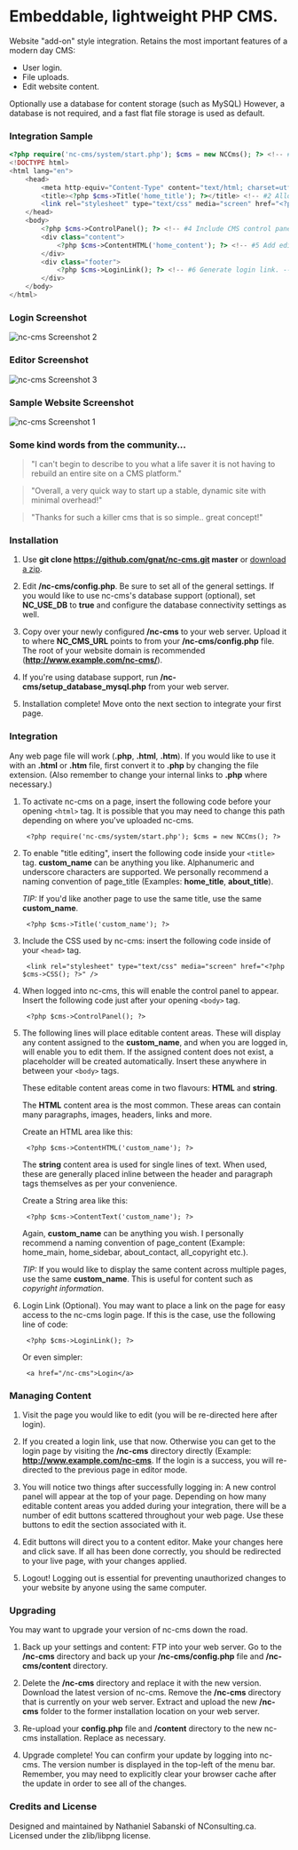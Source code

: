 Embeddable, lightweight PHP CMS.
================================

Website "add-on" style integration. Retains the most important features of a modern day CMS: 

* User login.
* File uploads. 
* Edit website content.

Optionally use a database for content storage (such as MySQL) However, a database is not required, and a fast flat file storage is used as default.

### Integration Sample
```php
<?php require('nc-cms/system/start.php'); $cms = new NCCms(); ?> <!-- #1 Include CMS header. -->
<!DOCTYPE html>
<html lang="en">
    <head>
        <meta http-equiv="Content-Type" content="text/html; charset=utf-8" />
        <title><?php $cms->Title('home_title'); ?></title> <!-- #2 Allow website title editing. -->
        <link rel="stylesheet" type="text/css" media="screen" href="<?php $cms->CSS(); ?>" /> <!-- #3 Include CSS. -->
    </head>
    <body>
        <?php $cms->ControlPanel(); ?> <!-- #4 Include CMS control panel. -->
        <div class="content">
            <?php $cms->ContentHTML('home_content'); ?> <!-- #5 Add editable content area. -->
        </div>
        <div class="footer">
            <?php $cms->LoginLink(); ?> <!-- #6 Generate login link. -->
        </div>
    </body>
</html>
```

### Login Screenshot
<img src="http://i.imgur.com/CFfEaFg.png" alt="nc-cms Screenshot 2" />

### Editor Screenshot
<img src="http://i.imgur.com/kd5S8I9.png" alt="nc-cms Screenshot 3" />

### Sample Website Screenshot
<img src="http://i.imgur.com/I8Kktc2.png" alt="nc-cms Screenshot 1" />

### Some kind words from the community...

> "I can't begin to describe to you what a life saver it is not having to rebuild an entire site on a CMS platform."

> "Overall, a very quick way to start up a stable, dynamic site with minimal overhead!"

> "Thanks for such a killer cms that is so simple.. great concept!"

### Installation

1. Use **git clone https://github.com/gnat/nc-cms.git master** or [download a zip](https://github.com/gnat/nc-cms/archive/master.zip).

2. Edit **/nc-cms/config.php**. Be sure to set all of the general settings. If you would like to use nc-cms's database support (optional), set **NC_USE_DB** to **true** and configure the database connectivity settings as well.

3. Copy over your newly configured **/nc-cms** to your web server. Upload it to where **NC_CMS_URL** points to from your **/nc-cms/config.php** file. The root of your website domain is recommended (**http://www.example.com/nc-cms/**).

4. If you're using database support, run **/nc-cms/setup_database_mysql.php** from your web server.

5. Installation complete! Move onto the next section to integrate your first page.


### Integration

Any web page file will work (**.php**, **.html**, **.htm**). If you would like to use it with an **.html** or **.htm** file, first convert it to **.php** by changing the file extension. (Also remember to change your internal links to **.php** where necessary.)

1. To activate nc-cms on a page, insert the following code before your opening `<html>` tag. It is possible that you may need to change this path depending on where you've uploaded nc-cms.

        <?php require('nc-cms/system/start.php'); $cms = new NCCms(); ?>

2. To enable "title editing", insert the following code inside your `<title>` tag. **custom_name** can be anything you like. Alphanumeric and underscore characters are supported. We personally recommend a naming convention of page_title (Examples: **home_title**, **about_title**). 

	*TIP:* If you'd like another page to use the same title, use the same **custom_name**.

        <?php $cms->Title('custom_name'); ?>

3. Include the CSS used by nc-cms: insert the following code inside of your `<head>` tag.

        <link rel="stylesheet" type="text/css" media="screen" href="<?php $cms->CSS(); ?>" />

4. When logged into nc-cms, this will enable the control panel to appear. Insert the following code just after your opening `<body>` tag.

        <?php $cms->ControlPanel(); ?>

5. The following lines will place editable content areas. These will display any content assigned to the **custom_name**, and when you are logged in, will enable you to edit them. If the assigned content does not exist, a placeholder will be created automatically. Insert these anywhere in between your `<body>` tags.

    These editable content areas come in two flavours: **HTML** and **string**.

    The **HTML** content area is the most common. These areas can contain many paragraphs, images, headers, links and more. 

    Create an HTML area like this:

        <?php $cms->ContentHTML('custom_name'); ?>

    The **string** content area is used for single lines of text. When used, these are generally placed inline between the header and paragraph tags themselves as per your convenience. 

    Create a String area like this:

        <?php $cms->ContentText('custom_name'); ?>

    Again, **custom_name** can be anything you wish. I personally recommend a naming convention of page_content (Example: home_main, home_sidebar, about_contact, all_copyright etc.).

    *TIP:* If you would like to display the same content across multiple pages, use the same **custom_name**. This is useful for content such as *copyright information*.

6. Login Link (Optional). You may want to place a link on the page for easy access to the nc-cms login page. If this is the case, use the following line of code:

        <?php $cms->LoginLink(); ?>

    Or even simpler:

        <a href="/nc-cms">Login</a>

### Managing Content

1. Visit the page you would like to edit (you will be re-directed here after login).

2. If you created a login link, use that now. Otherwise you can get to the login page by visiting the **/nc-cms** directory directly (Example: **http://www.example.com/nc-cms**. If the login is a success, you will re-directed to the previous page in editor mode.

3. You will notice two things after successfully logging in: A new control panel will appear at the top of your page. Depending on how many editable content areas you added during your integration, there will be a number of edit buttons scattered throughout your web page. Use these buttons to edit the section associated with it.

4. Edit buttons will direct you to a content editor. Make your changes here and click save. If all has been done correctly, you should be redirected to your live page, with your changes applied.

5. Logout! Logging out is essential for preventing unauthorized changes to your website by anyone using the same computer.

### Upgrading

You may want to upgrade your version of nc-cms down the road.

1. Back up your settings and content: FTP into your web server. Go to the **/nc-cms** directory and back up your **/nc-cms/config.php** file and **/nc-cms/content** directory.

2. Delete the **/nc-cms** directory and replace it with the new version. Download the latest version of nc-cms. Remove the **/nc-cms** directory that is currently on your web server. Extract and upload the new **/nc-cms** folder to the former installation location on your web server.

3. Re-upload your **config.php** file and **/content** directory to the new nc-cms installation. Replace as necessary.

4. Upgrade complete! You can confirm your update by logging into nc-cms. The version number is displayed in the top-left of the menu bar. Remember, you may need to explicitly clear your browser cache after the update in order to see all of the changes.

### Credits and License

Designed and maintained by Nathaniel Sabanski of NConsulting.ca. Licensed under the zlib/libpng license.
